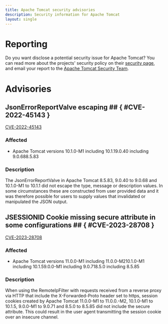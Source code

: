 ```yaml
---
title: Apache Tomcat security advisories
description: Security information for Apache Tomcat
layout: single
---
```


# Reporting

Do you want disclose a potential security issue for Apache Tomcat? You can read more about the projects' security policy on their [security page](https://tomcat.apache.org/security.html), and email your report to the  [Apache Tomcat Security Team](mailto:security@tomcat.apache.org).

# Advisories

## JsonErrorReportValve escaping ## { #CVE-2022-45143 }

[CVE-2022-45143](./CVE-2022-45143.cve.json)

### Affected

* Apache Tomcat versions 10.1.0-M1 including 10.1.19.0.40 including 9.0.688.5.83


### Description

The JsonErrorReportValve in Apache Tomcat 8.5.83, 9.0.40 to 9.0.68 and 10.1.0-M1 to 10.1.1 did not escape the type, message or description values. In some circumstances these are constructed from user provided data and it was therefore possible for users to supply values that invalidated or manipulated the JSON output.

## JSESSIONID Cookie missing secure attribute in some configurations ## { #CVE-2023-28708 }

[CVE-2023-28708](./CVE-2023-28708.cve.json)

### Affected

* Apache Tomcat versions 11.0.0-M1 including 11.0.0-M210.1.0-M1 including 10.1.59.0.0-M1 including 9.0.718.5.0 including 8.5.85


### Description

<div>
<div>
<p>When using the RemoteIpFilter with requests received from a    reverse proxy via HTTP that include the X-Forwarded-Proto    header set to https, session cookies created by Apache Tomcat 11.0.0-M1 to 11.0.0.-M2, 10.1.0-M1 to 10.1.5, 9.0.0-M1 to 9.0.71 and 8.5.0 to 8.5.85 did not&nbsp;include the secure attribute. This could result in the user agent&nbsp;<span style="background-color: var(--wht);">transmitting the session cookie over an insecure channel.</span></p></div>
</div>
